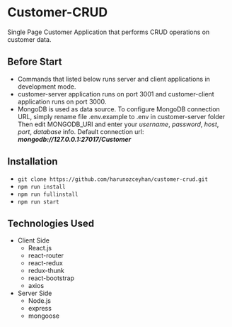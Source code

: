 # Customer-CRUD
Single Page Customer Application that performs CRUD operations on customer data.

## Before Start
- Commands that listed below runs server and client applications in development mode.
- customer-server application runs on port 3001 and customer-client application runs on port 3000.
- MongoDB is used as data source.
To configure MongoDB connection URL, simply rename file .env.example to .env in customer-server folder
Then edit MONGODB_URI and enter your _username_, _password_, _host_, _port_, _database_ info.
Default connection url: **_mongodb://127.0.0.1:27017/Customer_**

## Installation

- `git clone https://github.com/harunozceyhan/customer-crud.git`
- `npm run install`
- `npm run fullinstall`
- `npm run start`

## Technologies Used
- Client Side
    - React.js
    - react-router
    - react-redux
    - redux-thunk
    - react-bootstrap
    - axios
- Server Side
    - Node.js
    - express
    - mongoose